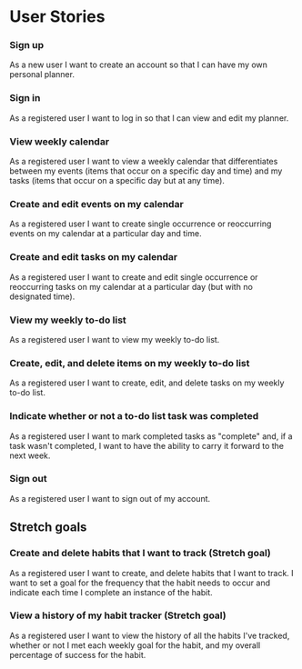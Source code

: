 # User Stories


### Sign up

As a new user I want to create an account so that I can have my own personal planner.

### Sign in

As a registered user I want to log in so that I can view and edit my planner.

### View weekly calendar

As a registered user I want to view a weekly calendar that differentiates between my events (items that occur on a specific day and time) and my tasks (items that occur on a specific day but at any time).

### Create and edit events on my calendar

As a registered user I want to create single occurrence or reoccurring events on my calendar at a particular day and time.

### Create and edit tasks on my calendar

As a registered user I want to create and edit single occurrence or reoccurring tasks on my calendar at a particular day (but with no designated time).

### View my weekly to-do list
As a registered user I want to view my weekly to-do list.

### Create, edit, and delete items on my weekly to-do list

As a registered user I want to create, edit, and delete tasks on my weekly to-do list.

### Indicate whether or not a to-do list task was completed

As a registered user I want to mark completed tasks as "complete" and, if a task wasn't completed, I want to have the ability to carry it forward to the next week.

### Sign out
As a registered user I want to sign out of my account.

## Stretch goals

### Create and delete habits that I want to track (Stretch goal)

As a registered user I want to create, and delete habits that I want to track. I want to set a goal for the frequency that the habit needs to occur and indicate each time I complete an instance of the habit.

### View a history of my habit tracker (Stretch goal)

As a registered user I want to view the history of all the habits I've tracked, whether or not I met each weekly goal for the habit, and my overall percentage of success for the habit.
